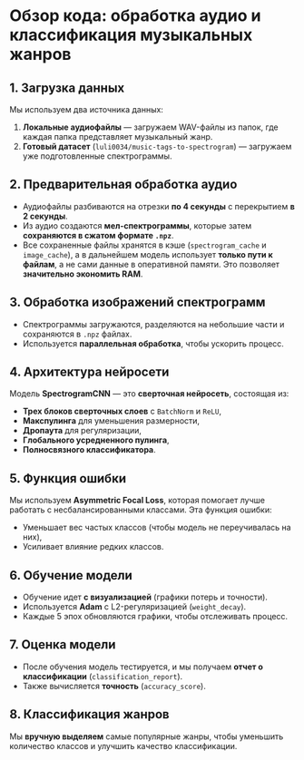 # Обзор кода: обработка аудио и классификация музыкальных жанров

## 1. Загрузка данных
Мы используем два источника данных:
1. **Локальные аудиофайлы** — загружаем WAV-файлы из папок, где каждая папка представляет музыкальный жанр.
2. **Готовый датасет** (`luli0034/music-tags-to-spectrogram`) — загружаем уже подготовленные спектрограммы.

## 2. Предварительная обработка аудио
- Аудиофайлы разбиваются на отрезки **по 4 секунды** с перекрытием **в 2 секунды**.
- Из аудио создаются **мел-спектрограммы**, которые затем **сохраняются в сжатом формате `.npz`**.
- Все сохраненные файлы хранятся в кэше (`spectrogram_cache` и `image_cache`), а в дальнейшем модель использует **только пути к файлам**, а не сами данные в оперативной памяти. Это позволяет **значительно экономить RAM**.

## 3. Обработка изображений спектрограмм
- Спектрограммы загружаются, разделяются на небольшие части и сохраняются в `.npz` файлах.
- Используется **параллельная обработка**, чтобы ускорить процесс.

## 4. Архитектура нейросети
Модель **SpectrogramCNN** — это **сверточная нейросеть**, состоящая из:
- **Трех блоков сверточных слоев** с `BatchNorm` и `ReLU`,
- **Макспулинга** для уменьшения размерности,
- **Дропаута** для регуляризации,
- **Глобального усредненного пулинга**,
- **Полносвязного классификатора**.

## 5. Функция ошибки
Мы используем **Asymmetric Focal Loss**, которая помогает лучше работать с несбалансированными классами. Эта функция ошибки:
- Уменьшает вес частых классов (чтобы модель не переучивалась на них),
- Усиливает влияние редких классов.

## 6. Обучение модели
- Обучение идет **с визуализацией** (графики потерь и точности).
- Используется **Adam** с L2-регуляризацией (`weight_decay`).
- Каждые 5 эпох обновляются графики, чтобы отслеживать процесс.

## 7. Оценка модели
- После обучения модель тестируется, и мы получаем **отчет о классификации** (`classification_report`).
- Также вычисляется **точность** (`accuracy_score`).

## 8. Классификация жанров
Мы **вручную выделяем** самые популярные жанры, чтобы уменьшить количество классов и улучшить качество классификации.
